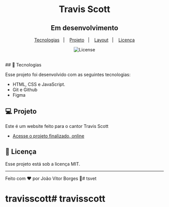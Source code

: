 <h1 align="center"> Travis Scott  </h1>
<h2 align="center"> Em desenvolvimento  </h2>

<p align="center">
  <a href="#-tecnologias">Tecnologias</a>&nbsp;&nbsp;&nbsp;|&nbsp;&nbsp;&nbsp;
  <a href="#-projeto">Projeto</a>&nbsp;&nbsp;&nbsp;|&nbsp;&nbsp;&nbsp;
  <a href="#-layout">Layout</a>&nbsp;&nbsp;&nbsp;|&nbsp;&nbsp;&nbsp;
  <a href="#memo-licença">Licença</a>
</p>

<p align="center">
  <img alt="License" src="https://img.shields.io/static/v1?label=license&message=MIT&color=49AA26&labelColor=000000">
</p>

<br>
## 🚀 Tecnologias

Esse projeto foi desenvolvido com as seguintes tecnologias:

- HTML, CSS e JavaScript.
- Git e Github
- Figma

## 💻 Projeto

Este é um website feito para o cantor Travis Scott

- [Acesse o projeto finalizado, online](https://joao-vitorb.github.io/travisscott)

## :memo: Licença

Esse projeto está sob a licença MIT.

---

Feito com ♥ por João Vitor Borges :wave:# tsvet
# travisscott# travisscott

